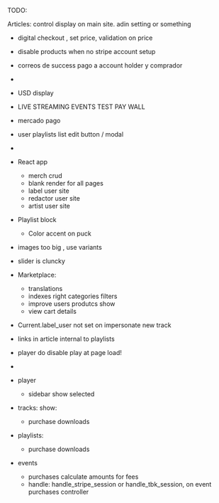 TODO:


  Articles:
    control display on main site. adin setting or something

  + digital checkout , set price, validation on price
  + disable products when no stripe account setup
  + correos de success pago a account holder y comprador
  + 
  
  + USD display
  + LIVE STREAMING EVENTS TEST PAY WALL

  + mercado pago
  + user playlists list edit button / modal
  + 
  + React app
    + merch crud
    + blank render for all pages
    + label user site
    + redactor user site
    + artist user site

  + Playlist block
    + Color accent on puck
  + images too big , use variants
  + slider is cluncky

  + Marketplace: 
    + translations
    + indexes right categories filters
    + improve users produtcs show
    + view cart details

  + Current.label_user not set on impersonate new track
  
  + links in article internal to playlists
  + player do disable play at page load!
  + 
  + player
    + sidebar show selected

  + tracks: 
    show:
    + purchase downloads

  + playlists:
    + purchase downloads

  + events
    + purchases calculate amounts for fees
    + handle: handle_stripe_session or handle_tbk_session, on event purchases controller
